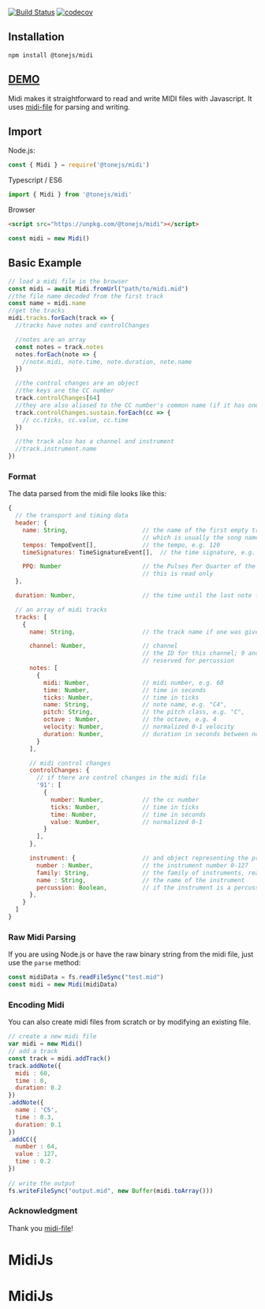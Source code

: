 [![Build Status](https://travis-ci.org/Tonejs/Midi.svg?branch=master)](https://travis-ci.org/Tonejs/Midi)
[![codecov](https://codecov.io/gh/Tonejs/Midi/branch/master/graph/badge.svg)](https://codecov.io/gh/Tonejs/Midi)

## Installation

`npm install @tonejs/midi`

## [DEMO](https://tonejs.github.io/Midi/)

Midi makes it straightforward to read and write MIDI files with Javascript. It uses [midi-file](https://github.com/carter-thaxton/midi-file) for parsing and writing. 

## Import

Node.js:

```javascript
const { Midi } = require('@tonejs/midi')
```

Typescript / ES6

```javascript
import { Midi } from '@tonejs/midi'
```

Browser

```html
<script src="https://unpkg.com/@tonejs/midi"></script>
```
```javascript
const midi = new Midi()
```

## Basic Example


```javascript
// load a midi file in the browser
const midi = await Midi.fromUrl("path/to/midi.mid")
//the file name decoded from the first track
const name = midi.name
//get the tracks
midi.tracks.forEach(track => {
  //tracks have notes and controlChanges

  //notes are an array
  const notes = track.notes
  notes.forEach(note => {
    //note.midi, note.time, note.duration, note.name
  })

  //the control changes are an object
  //the keys are the CC number
  track.controlChanges[64]
  //they are also aliased to the CC number's common name (if it has one)
  track.controlChanges.sustain.forEach(cc => {
    // cc.ticks, cc.value, cc.time
  })

  //the track also has a channel and instrument
  //track.instrument.name
})
```

### Format

The data parsed from the midi file looks like this:

```javascript
{
  // the transport and timing data
  header: {
    name: String,                     // the name of the first empty track, 
                                      // which is usually the song name
    tempos: TempoEvent[],             // the tempo, e.g. 120
    timeSignatures: TimeSignatureEvent[],  // the time signature, e.g. [4, 4],

    PPQ: Number                       // the Pulses Per Quarter of the midi file
                                      // this is read only
  },

  duration: Number,                   // the time until the last note finishes

  // an array of midi tracks
  tracks: [
    {
      name: String,                   // the track name if one was given

      channel: Number,                // channel
                                      // the ID for this channel; 9 and 10 are
                                      // reserved for percussion
      notes: [
        {
          midi: Number,               // midi number, e.g. 60
          time: Number,               // time in seconds
          ticks: Number,              // time in ticks
          name: String,               // note name, e.g. "C4",
          pitch: String,              // the pitch class, e.g. "C",
          octave : Number,            // the octave, e.g. 4
          velocity: Number,           // normalized 0-1 velocity
          duration: Number,           // duration in seconds between noteOn and noteOff
        }
      ],

      // midi control changes
      controlChanges: {
        // if there are control changes in the midi file
        '91': [
          {
            number: Number,           // the cc number
            ticks: Number,            // time in ticks
            time: Number,             // time in seconds
            value: Number,            // normalized 0-1
          }
        ],
      },

      instrument: {                   // and object representing the program change events
        number : Number,              // the instrument number 0-127
        family: String,               // the family of instruments, read only.
        name : String,                // the name of the instrument
        percussion: Boolean,          // if the instrument is a percussion instrument
      },          
    }
  ]
}
```

### Raw Midi Parsing

If you are using Node.js or have the raw binary string from the midi file, just use the `parse` method:

```javascript
const midiData = fs.readFileSync("test.mid")
const midi = new Midi(midiData)
```

### Encoding Midi

You can also create midi files from scratch or by modifying an existing file.

```javascript
// create a new midi file
var midi = new Midi()
// add a track
const track = midi.addTrack()
track.addNote({
  midi : 60,
  time : 0,
  duration: 0.2
})
.addNote({
  name : 'C5',
  time : 0.3,
  duration: 0.1
})
.addCC({
  number : 64,
  value : 127,
  time : 0.2
})
 
// write the output
fs.writeFileSync("output.mid", new Buffer(midi.toArray()))
```

### Acknowledgment

Thank you [midi-file](https://github.com/carter-thaxton/midi-file)!
# MidiJs
# MidiJs
